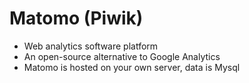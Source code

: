# Matomo (Piwik)

* Web analytics software platform
* An open-source alternative to Google Analytics
* Matomo is hosted on your own server, data is Mysql